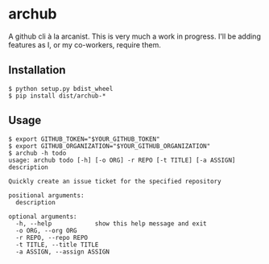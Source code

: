 # archub
A github cli à la arcanist.
This is very much a work in progress. I'll be adding features as I, or my co-workers, require them.

## Installation
```
$ python setup.py bdist_wheel
$ pip install dist/archub-*
```

## Usage
```
$ export GITHUB_TOKEN="$YOUR_GITHUB_TOKEN"
$ export GITHUB_ORGANIZATION="$YOUR_GITHUB_ORGANIZATION"
$ archub -h todo
usage: archub todo [-h] [-o ORG] -r REPO [-t TITLE] [-a ASSIGN] description

Quickly create an issue ticket for the specified repository

positional arguments:
  description

optional arguments:
  -h, --help            show this help message and exit
  -o ORG, --org ORG
  -r REPO, --repo REPO
  -t TITLE, --title TITLE
  -a ASSIGN, --assign ASSIGN
```
